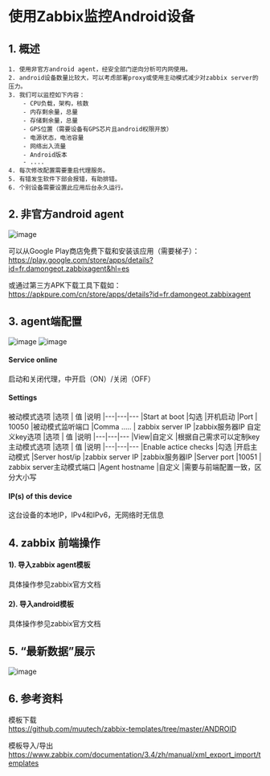 # 使用Zabbix监控Android设备


## 1. 概述
    1. 使用非官方android agent，经安全部门逆向分析可内网使用。
    2. android设备数量比较大，可以考虑部署proxy或使用主动模式减少对zabbix server的压力。
    3. 我们可以监控如下内容：  
        - CPU负载，架构，核数   
        - 内存剩余量，总量  
        - 存储剩余量，总量  
        - GPS位置（需要设备有GPS芯片且android权限开放）   
        - 电源状态，电池容量     
        - 网络出入流量  
        - Android版本   
        - ....
    4. 每次修改配置需要重启代理服务。
    5. 有错发生软件下部会报错，有助排错。
    6. 个别设备需要设置此应用后台永久运行。


## 2. 非官方android agent
![image](https://res.cloudinary.com/liz/image/upload/v1543398044/Android-devices-monitoring-with-Zabbix/01.jpg)

可以从Google Play商店免费下载和安装该应用（需要梯子）：   
https://play.google.com/store/apps/details?id=fr.damongeot.zabbixagent&hl=es  

或通过第三方APK下载工具下载如：  
https://apkpure.com/cn/store/apps/details?id=fr.damongeot.zabbixagent


## 3. agent端配置
![image](https://res.cloudinary.com/liz/image/upload/v1543397973/Android-devices-monitoring-with-Zabbix/02.webp)
![image](https://res.cloudinary.com/liz/image/upload/v1543397974/Android-devices-monitoring-with-Zabbix/03.webp)

#### Service online 
启动和关闭代理，中开启（ON）/关闭（OFF）  

#### Settings
被动模式选项
|选项 | 值 |说明
|---|---|---
|Start at boot |勾选 |开机启动
|Port | 10050 |被动模式监听端口
|Comma ..... | zabbix server IP |zabbix服务器IP
自定义key选项
|选项 | 值 |说明
|---|---|---
|View|自定义 |根据自己需求可以定制key
主动模式选项
|选项 | 值 |说明
|---|---|---
|Enable actice checks |勾选 |开启主动模式
|Server host/ip  |zabbix server IP |zabbix服务器IP
|Server port |10051 | zabbix server主动模式端口
|Agent hostname |自定义 |需要与前端配置一致，区分大小写

#### IP(s) of this device
这台设备的本地IP，IPv4和IPv6，无网络时无信息

## 4. zabbix 前端操作
#### 1). 导入zabbix agent模板
具体操作参见zabbix官方文档

#### 2). 导入android模板  
具体操作参见zabbix官方文档


## 5. “最新数据”展示
![image](https://res.cloudinary.com/liz/image/upload/v1543397976/Android-devices-monitoring-with-Zabbix/04.jpg)


## 6. 参考资料
模板下载  
https://github.com/muutech/zabbix-templates/tree/master/ANDROID

模板导入/导出  
https://www.zabbix.com/documentation/3.4/zh/manual/xml_export_import/templates
